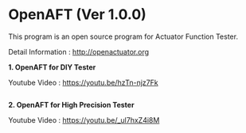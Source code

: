 # OpenAFT (Ver 1.0.0)
This program is an open source program for Actuator Function Tester.

Detail Information : http://openactuator.org


<b>1. OpenAFT for DIY Tester </b>

Youtube Video : https://youtu.be/hzTn-njz7Fk

<img src="http://www.solenoid.or.kr/data/DIY_Tester.jpg" border="0" alt="">


<b>2. OpenAFT for High Precision Tester </b>

Youtube Video : https://youtu.be/_ul7hxZ4i8M

<img src="http://www.solenoid.or.kr/data/High_Precision_Tester.jpg" border="0" alt="">
